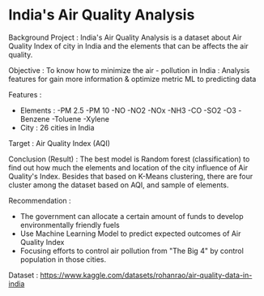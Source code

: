 # India's Air Quality Analysis

Background Project : India's Air Quality Analysis is a dataset about Air Quality Index of city in India and the elements that can be affects the air quality.

Objective : To know how to minimize the air - pollution in India : Analysis features for gain more information & optimize metric ML to predicting data

Features : 
- Elements :
  -PM 2.5
  -PM 10
  -NO
  -NO2
  -NOx
  -NH3
  -CO
  -SO2
  -O3
  -Benzene
  -Toluene
  -Xylene
- City : 26 cities in India

Target : Air Quality Index (AQI)


Conclusion (Result) : The best model is Random forest (classification) to find out how much the elements and location of the city influence of Air Quality's Index. Besides that based on K-Means clustering, there are four cluster among the dataset based on AQI, and sample of elements.

Recommendation :
- The government can allocate a certain amount of funds to develop environmentally friendly fuels
- Use Machine Learning Model to predict expected outcomes of Air Quality Index
- Focusing efforts to control air pollution from "The Big 4" by control population in those cities.

Dataset : https://www.kaggle.com/datasets/rohanrao/air-quality-data-in-india




